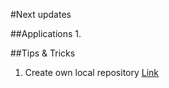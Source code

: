#Next updates

##Applications 
1. 


##Tips & Tricks
1. Create own local repository [Link](http://askubuntu.com/questions/170348/how-to-make-my-own-local-repository)